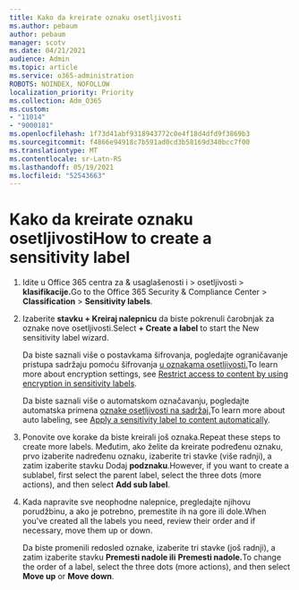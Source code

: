 ```yaml
---
title: Kako da kreirate oznaku osetljivosti
ms.author: pebaum
author: pebaum
manager: scotv
ms.date: 04/21/2021
audience: Admin
ms.topic: article
ms.service: o365-administration
ROBOTS: NOINDEX, NOFOLLOW
localization_priority: Priority
ms.collection: Adm_O365
ms.custom:
- "11014"
- "9000181"
ms.openlocfilehash: 1f73d41abf9318943772c0e4f18d4dfd9f3869b3
ms.sourcegitcommit: f4866e94918c7b591ad0cd3b58169d340bcc7f00
ms.translationtype: MT
ms.contentlocale: sr-Latn-RS
ms.lasthandoff: 05/19/2021
ms.locfileid: "52543663"
---
```

# <a name="how-to-create-a-sensitivity-label"></a><span data-ttu-id="05c87-102">Kako da kreirate oznaku osetljivosti</span><span class="sxs-lookup"><span data-stu-id="05c87-102">How to create a sensitivity label</span></span>

1. <span data-ttu-id="05c87-103">Idite u Office 365 centra za & usaglašenosti i > osetljivosti  >  **klasifikacije.**</span><span class="sxs-lookup"><span data-stu-id="05c87-103">Go to the Office 365 Security & Compliance Center > **Classification** > **Sensitivity labels**.</span></span>

1. <span data-ttu-id="05c87-104">Izaberite **stavku + Kreiraj nalepnicu** da biste pokrenuli čarobnjak za oznake nove osetljivosti.</span><span class="sxs-lookup"><span data-stu-id="05c87-104">Select **+ Create a label** to start the New sensitivity label wizard.</span></span>

    <span data-ttu-id="05c87-105">Da biste saznali više o postavkama šifrovanja, pogledajte ograničavanje pristupa sadržaju pomoću šifrovanja [u oznakama osetljivosti.](https://go.microsoft.com/fwlink/?linkid=2106331)</span><span class="sxs-lookup"><span data-stu-id="05c87-105">To learn more about encryption settings, see [Restrict access to content by using encryption in sensitivity labels](https://go.microsoft.com/fwlink/?linkid=2106331).</span></span>

    <span data-ttu-id="05c87-106">Da biste saznali više o automatskom označavanju, pogledajte automatska primena [oznake osetljivosti na sadržaj.](https://go.microsoft.com/fwlink/?linkid=2105837)</span><span class="sxs-lookup"><span data-stu-id="05c87-106">To learn more about auto labeling, see [Apply a sensitivity label to content automatically](https://go.microsoft.com/fwlink/?linkid=2105837).</span></span>

1. <span data-ttu-id="05c87-107">Ponovite ove korake da biste kreirali još oznaka.</span><span class="sxs-lookup"><span data-stu-id="05c87-107">Repeat these steps to create more labels.</span></span> <span data-ttu-id="05c87-108">Međutim, ako želite da kreirate podređenu oznaku, prvo izaberite nadređenu oznaku, izaberite tri stavke (više radnji), a zatim izaberite stavku Dodaj **podznaku**.</span><span class="sxs-lookup"><span data-stu-id="05c87-108">However, if you want to create a sublabel, first select the parent label, select the three dots (more actions), and then select **Add sub label**.</span></span>

1. <span data-ttu-id="05c87-109">Kada napravite sve neophodne nalepnice, pregledajte njihovu porudžbinu, a ako je potrebno, premestite ih na gore ili dole.</span><span class="sxs-lookup"><span data-stu-id="05c87-109">When you've created all the labels you need, review their order and if necessary, move them up or down.</span></span> 
    
    <span data-ttu-id="05c87-110">Da biste promenili redosled oznake, izaberite tri stavke (još radnji), a zatim izaberite stavku **Premesti nadole ili** **Premesti nadole.**</span><span class="sxs-lookup"><span data-stu-id="05c87-110">To change the order of a label, select the three dots (more actions), and then select **Move up** or **Move down**.</span></span>
